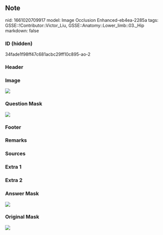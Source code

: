 ## Note
nid: 1661020709917
model: Image Occlusion Enhanced-eb4ea-2285a
tags: GSSE::!Contributor::Victor_Liu, GSSE::Anatomy::Lower_limb::03._Hip
markdown: false

### ID (hidden)
34fade1f98ff47c681acbc29ff10c895-ao-2

### Header


### Image
<img src="tmpoa9iv4tb.png">

### Question Mask
<img src="34fade1f98ff47c681acbc29ff10c895-ao-2-Q.svg">

### Footer


### Remarks


### Sources


### Extra 1


### Extra 2


### Answer Mask
<img src="34fade1f98ff47c681acbc29ff10c895-ao-2-A.svg">

### Original Mask
<img src="34fade1f98ff47c681acbc29ff10c895-ao-O.svg">
